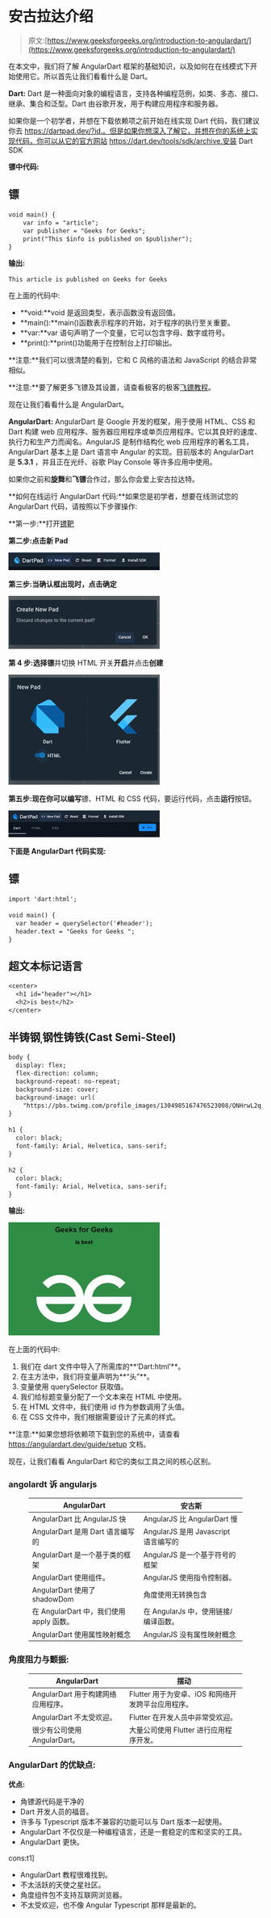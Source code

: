 # 安古拉达介绍

> 原文:[https://www.geeksforgeeks.org/introduction-to-angulardart/](https://www.geeksforgeeks.org/introduction-to-angulardart/)

在本文中，我们将了解 AngularDart 框架的基础知识，以及如何在在线模式下开始使用它。所以首先让我们看看什么是 Dart。

**Dart:** Dart 是一种面向对象的编程语言，支持各种编程范例，如类、多态、接口、继承、集合和泛型。Dart 由谷歌开发，用于构建应用程序和服务器。

如果你是一个初学者，并想在下载依赖项之前开始在线实现 Dart 代码，我们建议你去 https://dartpad.dev/?id.。但是如果你想深入了解它，并想在你的系统上实现代码，你可以从它的官方网站 https://dart.dev/tools/sdk/archive.安装 Dart SDK

**镖中代码:**

## 镖

```
void main() {  
    var info = "article";  
    var publisher = "Geeks for Geeks";  
    print("This $info is published on $publisher");  
} 
```

**输出:**

```
This article is published on Geeks for Geeks
```

在上面的代码中:

*   **void:**void 是返回类型，表示函数没有返回值。
*   **main():**main()函数表示程序的开始，对于程序的执行至关重要。
*   **var:**var 语句声明了一个变量，它可以包含字母、数字或符号。
*   **print():**print()功能用于在控制台上打印输出。

**注意:**我们可以很清楚的看到，它和 C 风格的语法和 JavaScript 的结合非常相似。

**注意:**要了解更多飞镖及其设置，请查看极客的极客[飞镖教程](https://www.geeksforgeeks.org/dart-tutorial/)。

现在让我们看看什么是 AngularDart。

**AngularDart:** AngularDart 是 Google 开发的框架，用于使用 HTML、CSS 和 Dart 构建 web 应用程序、服务器应用程序或单页应用程序。它以其良好的速度、执行力和生产力而闻名。AngularJS 是制作结构化 web 应用程序的著名工具，AngularDart 基本上是 Dart 语言中 Angular 的实现。目前版本的 AngularDart 是 **5.3.1** ，并且正在光纤、谷歌 Play Console 等许多应用中使用。

如果你之前和**旋舞**和**飞镖**合作过，那么你会爱上安古拉达特。

**如何在线运行 AngularDart 代码:**如果您是初学者，想要在线测试您的 AngularDart 代码，请按照以下步骤操作:

**第一步:**打开[镖靶](https://dartpad.dev/)

**第二步:**点击**新 Pad**

![](img/0905a34db0084e25a11475430983a8cc.png)

**第三步:**当确认框出现时，点击**确定**

![](img/8516a2d6ea24f947ad6c914c2536f833.png)

**第 4 步:**选择**镖**并切换 HTML 开关**开启**并点击**创建**

![](img/4ff4bb712aa0fc5d4da8d5136dbf2b7d.png)

**第五步:**现在你可以**编写**镖、HTML 和 CSS 代码，要运行代码，点击**运行**按钮。

![](img/64368d134744589cb6215423925de0f2.png)

**下面是 AngularDart 代码实现:**

## 镖

```
import 'dart:html';

void main() {
  var header = querySelector('#header');
  header.text = "Geeks for Geeks ";
}
```

## 超文本标记语言

```
<center>
  <h1 id="header"></h1>
  <h2>is best</h2>
</center>
```

## 半铸钢ˌ钢性铸铁(Cast Semi-Steel)

```
body {
  display: flex;
  flex-direction: column;
  background-repeat: no-repeat;
  background-size: cover;
  background-image: url(
    "https://pbs.twimg.com/profile_images/1304985167476523008/QNHrwL2q.jpg")
}

h1 {
  color: black;
  font-family: Arial, Helvetica, sans-serif;
}

h2 {
  color: black;
  font-family: Arial, Helvetica, sans-serif;
}
```

**输出:**

![](img/acfd82d2a682a001c1215f8eb3ad5931.png)

在上面的代码中:

1.  我们在 dart 文件中导入了所需库的**‘Dart:html’**。
2.  在主方法中，我们将变量声明为**“头”**。
3.  变量使用 querySelector 获取值。
4.  我们给标题变量分配了一个文本来在 HTML 中使用。
5.  在 HTML 文件中，我们使用 id 作为参数调用了头值。
6.  在 CSS 文件中，我们根据需要设计了元素的样式。

**注意:**如果您想将依赖项下载到您的系统中，请查看 https://angulardart.dev/guide/setup 文档。

现在，让我们看看 AngularDart 和它的类似工具之间的核心区别。

### angolardt 诉 angularjs

<figure class="table">

| AngularDart | 安古斯 |
| --- | --- |
| AngularDart 比 AngularJS 快 | AngularJS 比 AngularDart 慢 |
| AngularDart 是用 Dart 语言编写的 | AngularJS 是用 Javascript 语言编写的 |
| AngularDart 是一个基于类的框架 | AngularJS 是一个基于符号的框架 |
| AngularDart 使用组件。 | AngularJS 使用指令控制器。 |
| AngularDart 使用了 shadowDom | 角度使用无转换包含 |
| 在 AngularDart 中，我们使用 apply 函数。 | 在 AngularJs 中，使用链接/编译函数。 |
| AngularDart 使用属性映射概念 | AngularJS 没有属性映射概念 |

</figure>

### 角度阻力与颤振:

<figure class="table">

| AngularDart | 摆动 |
| --- | --- |
| AngularDart 用于构建网络应用程序。 | Flutter 用于为安卓、iOS 和网络开发跨平台应用程序。 |
| AngularDart 不太受欢迎。 | Flutter 在开发人员中非常受欢迎。 |
| 很少有公司使用 AngularDart。 | 大量公司使用 Flutter 进行应用程序开发。 |

</figure>

### **AngularDart 的优缺点:**

**优点:**

*   角镖源代码是干净的
*   Dart 开发人员的福音。
*   许多与 Typescript 版本不兼容的功能可以与 Dart 版本一起使用。
*   AngularDart 不仅仅是一种编程语言，还是一套稳定的库和坚实的工具。
*   AngularDart 更快。

cons:t1]

*   AngularDart 教程很难找到。
*   不太活跃的天使之星社区。
*   角度组件包不支持互联网浏览器。
*   不太受欢迎，也不像 Angular Typescript 那样是最新的。